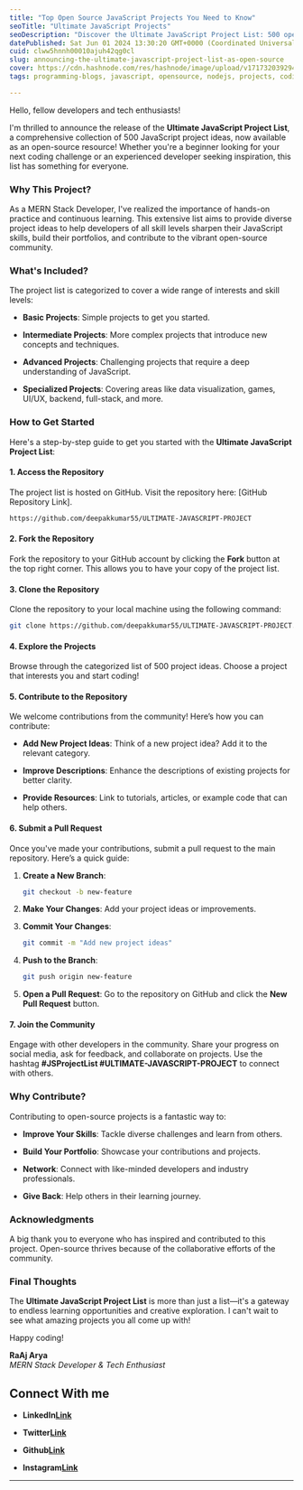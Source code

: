 ```yaml
---
title: "Top Open Source JavaScript Projects You Need to Know"
seoTitle: "Ultimate JavaScript Projects"
seoDescription: "Discover the Ultimate JavaScript Project List: 500 open-source project ideas for all skill levels. Start coding and contribute today!"
datePublished: Sat Jun 01 2024 13:30:20 GMT+0000 (Coordinated Universal Time)
cuid: clww5hnnh00010ajuh42qg0cl
slug: announcing-the-ultimate-javascript-project-list-as-open-source
cover: https://cdn.hashnode.com/res/hashnode/image/upload/v1717320392941/6dfd328c-6074-467a-8538-8701fa5c0e6f.png
tags: programming-blogs, javascript, opensource, nodejs, projects, coding, programmer, frontend-development, mern, opensource-inactive, coder, programming-tips, backend-developments, ultimate-javascript-project, codemonster

---
```


Hello, fellow developers and tech enthusiasts!

I'm thrilled to announce the release of the **Ultimate JavaScript Project List**, a comprehensive collection of 500 JavaScript project ideas, now available as an open-source resource! Whether you're a beginner looking for your next coding challenge or an experienced developer seeking inspiration, this list has something for everyone.

### Why This Project?

As a MERN Stack Developer, I've realized the importance of hands-on practice and continuous learning. This extensive list aims to provide diverse project ideas to help developers of all skill levels sharpen their JavaScript skills, build their portfolios, and contribute to the vibrant open-source community.

### What's Included?

The project list is categorized to cover a wide range of interests and skill levels:

* **Basic Projects**: Simple projects to get you started.
    
* **Intermediate Projects**: More complex projects that introduce new concepts and techniques.
    
* **Advanced Projects**: Challenging projects that require a deep understanding of JavaScript.
    
* **Specialized Projects**: Covering areas like data visualization, games, UI/UX, backend, full-stack, and more.
    

### How to Get Started

Here's a step-by-step guide to get you started with the **Ultimate JavaScript Project List**:

#### 1\. Access the Repository

The project list is hosted on GitHub. Visit the repository here: \[GitHub Repository Link\].

```bash
https://github.com/deepakkumar55/ULTIMATE-JAVASCRIPT-PROJECT
```

#### 2\. Fork the Repository

Fork the repository to your GitHub account by clicking the **Fork** button at the top right corner. This allows you to have your copy of the project list.

#### 3\. Clone the Repository

Clone the repository to your local machine using the following command:

```bash
git clone https://github.com/deepakkumar55/ULTIMATE-JAVASCRIPT-PROJECT.git
```

#### 4\. Explore the Projects

Browse through the categorized list of 500 project ideas. Choose a project that interests you and start coding!

#### 5\. Contribute to the Repository

We welcome contributions from the community! Here’s how you can contribute:

* **Add New Project Ideas**: Think of a new project idea? Add it to the relevant category.
    
* **Improve Descriptions**: Enhance the descriptions of existing projects for better clarity.
    
* **Provide Resources**: Link to tutorials, articles, or example code that can help others.
    

#### 6\. Submit a Pull Request

Once you've made your contributions, submit a pull request to the main repository. Here’s a quick guide:

1. **Create a New Branch**:
    
    ```bash
    git checkout -b new-feature
    ```
    
2. **Make Your Changes**: Add your project ideas or improvements.
    
3. **Commit Your Changes**:
    
    ```bash
    git commit -m "Add new project ideas"
    ```
    
4. **Push to the Branch**:
    
    ```bash
    git push origin new-feature
    ```
    
5. **Open a Pull Request**: Go to the repository on GitHub and click the **New Pull Request** button.
    

#### 7\. Join the Community

Engage with other developers in the community. Share your progress on social media, ask for feedback, and collaborate on projects. Use the hashtag **#JSProjectList #ULTIMATE-JAVASCRIPT-PROJECT** to connect with others.

### Why Contribute?

Contributing to open-source projects is a fantastic way to:

* **Improve Your Skills**: Tackle diverse challenges and learn from others.
    
* **Build Your Portfolio**: Showcase your contributions and projects.
    
* **Network**: Connect with like-minded developers and industry professionals.
    
* **Give Back**: Help others in their learning journey.
    

### Acknowledgments

A big thank you to everyone who has inspired and contributed to this project. Open-source thrives because of the collaborative efforts of the community.

### Final Thoughts

The **Ultimate JavaScript Project List** is more than just a list—it's a gateway to endless learning opportunities and creative exploration. I can't wait to see what amazing projects you all come up with!

Happy coding!

**RaAj Arya**  
*MERN Stack Developer & Tech Enthusiast*

## Connect With me

* **LinkedIn**[**Link**](https://www.linkedin.com/in/raajaryan/)
    
* **Twitter**[**Link**](https://x.com/dk_raajaryan)
    
* **Github**[**Link**](http://github.com/deepakkumar55/)
    
* **Instagram**[**Link**](https://www.instagram.com/_nature__editing/)
    

---
